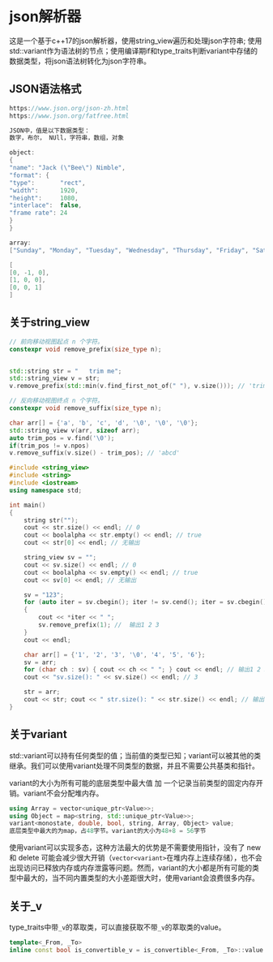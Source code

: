 # json解析器

这是一个基于c++17的json解析器，使用string_view遍历和处理json字符串; 使用std::variant作为语法树的节点；使用编译期if和type_traits判断variant中存储的数据类型，将json语法树转化为json字符串。



## JSON语法格式

```cpp
https://www.json.org/json-zh.html
https://www.json.org/fatfree.html

JSON中，值是以下数据类型：
数字，布尔， NUll，字符串，数组，对象

object:
{
"name": "Jack (\"Bee\") Nimble",
"format": {
"type":       "rect",
"width":      1920,
"height":     1080,
"interlace":  false,
"frame rate": 24
}
}

array:
["Sunday", "Monday", "Tuesday", "Wednesday", "Thursday", "Friday", "Saturday"]

[
[0, -1, 0],
[1, 0, 0],
[0, 0, 1]
]
```



## 关于string_view

```cpp
// 前向移动视图起点 n 个字符。
constexpr void remove_prefix(size_type n);


std::string str = "   trim me";
std::string_view v = str;
v.remove_prefix(std::min(v.find_first_not_of(" "), v.size())); // 'trim me'

// 反向移动视图终点 n 个字符。
constexpr void remove_suffix(size_type n);

char arr[] = {'a', 'b', 'c', 'd', '\0', '\0', '\0'};
std::string_view v(arr, sizeof arr);
auto trim_pos = v.find('\0');
if(trim_pos != v.npos)
v.remove_suffix(v.size() - trim_pos); // 'abcd'
```



```cpp
#include <string_view>
#include <string>
#include <iostream>
using namespace std;

int main()
{
	string str("");
	cout << str.size() << endl; // 0
	cout << boolalpha << str.empty() << endl; // true
	cout << str[0] << endl; // 无输出

	string_view sv = "";
	cout << sv.size() << endl; // 0
	cout << boolalpha << sv.empty() << endl; // true
	cout << sv[0] << endl; // 无输出

	sv = "123";
	for (auto iter = sv.cbegin(); iter != sv.cend(); iter = sv.cbegin())
	{
		cout << *iter << " ";
		sv.remove_prefix(1); //  输出1 2 3
	}
	cout << endl;

	char arr[] = {'1', '2', '3', '\0', '4', '5', '6'};
	sv = arr;
	for (char ch : sv) { cout << ch << " "; } cout << endl; // 输出1 2 3
	cout << "sv.size(): " << sv.size() << endl; // 3

	str = arr;
	cout << str; cout << " str.size(): " << str.size() << endl; // 输出1 2 3 str.size(): 3
}
```



## 关于variant

std::variant可以持有任何类型的值；当前值的类型已知；variant可以被其他的类继承。我们可以使用variant处理不同类型的数据，并且不需要公共基类和指针。

variant的大小为所有可能的底层类型中最大值 加 一个记录当前类型的固定内存开销。variant不会分配堆内存。

```cpp
using Array = vector<unique_ptr<Value>>;
using Object = map<string, std::unique_ptr<Value>>;
variant<monostate, double, bool, string, Array, Object> value;
底层类型中最大的为map，占48字节。variant的大小为48+8 = 56字节
```

使用variant可以实现多态，这种方法最大的优势是不需要使用指针，没有了 new 和 delete 可能会减少很大开销（`vector<variant>`在堆内存上连续存储），也不会出现访问已释放内存或内存泄露等问题。然而，variant的大小都是所有可能的类型中最大的，当不同内置类型的大小差距很大时，使用variant会浪费很多内存。



## 关于_v

type_traits中带`_v`的萃取类，可以直接获取不带`_v`的萃取类的value。

```cpp
template<_From, _To> 
inline const bool is_convertible_v = is_convertible<_From, _To>::value 
```

